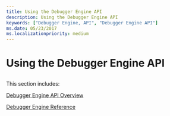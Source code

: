 ```yaml
---
title: Using the Debugger Engine API
description: Using the Debugger Engine API
keywords: ["Debugger Engine, API", "Debugger Engine API"]
ms.date: 05/23/2017
ms.localizationpriority: medium
---
```


# Using the Debugger Engine API


## <span id="ddk_using_the_debugger_engine_api_dbx"></span><span id="DDK_USING_THE_DEBUGGER_ENGINE_API_DBX"></span>


This section includes:

[Debugger Engine API Overview](debugger-engine-api-overview.md)

[Debugger Engine Reference](debugger-engine-reference.md)

 

 





